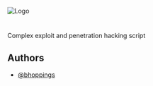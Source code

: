 
![Logo](https://imgur.com/a/UTMlPo0)


#

Complex exploit and penetration hacking script
 
  
   
    
     
      
       
        
         


          

## Authors

- [@bhoppings](https://www.github.com/bhoppings)

